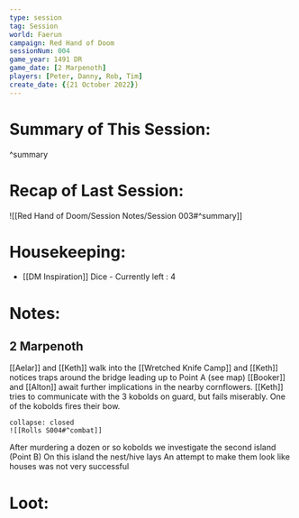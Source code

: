 ```yaml
---
type: session
tag: Session
world: Faerun
campaign: Red Hand of Doom
sessionNum: 004
game_year: 1491 DR
game_date: [2 Marpenoth]
players: [Peter, Danny, Rob, Tim]
create_date: {{21 October 2022}}
---
```


# Summary of This Session:

^summary

# Recap of Last Session:
![[Red Hand of Doom/Session Notes/Session 003#^summary]]

# Housekeeping:
- [[DM Inspiration]] Dice - Currently left : 4 
# Notes:
## 2 Marpenoth
[[Aelar]] and [[Keth]] walk into the [[Wretched Knife Camp]] and [[Keth]] notices traps around the bridge leading up to Point A (see map)
[[Booker]] and [[Alton]] await further implications in the nearby cornflowers. 
[[Keth]] tries to communicate with the 3 kobolds on guard, but fails miserably. One of the kobolds fires their bow.

```ad-combat
collapse: closed
![[Rolls S004#^combat]]
```
After murdering a dozen or so kobolds we investigate the second island (Point B)
On this island the nest/hive lays
An attempt to make them look like houses was not very successful
# Loot:

